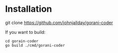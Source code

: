 # Installation

git clone <https://github.com/johnjallday/gorani-coder>

If you want to build:

```shell
cd gorain-coder
go build ./cmd/gorani-coder
```

```
